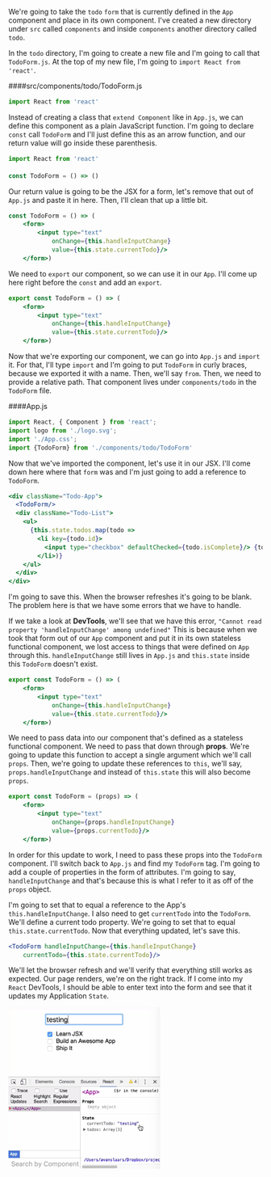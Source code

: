 We're going to take the `todo` `form` that is currently defined in the `App` component and place in its own component. I've created a new directory under `src` called `components` and inside `components` another directory called `todo`.

In the `todo` directory, I'm going to create a new file and I'm going to call that `TodoForm.js`. At the top of my new file, I'm going to `import React from 'react'`.

####src/components/todo/TodoForm.js
```jsx
import React from 'react'
```

Instead of creating a class that `extend Component` like in `App.js`, we can define this component as a plain JavaScript function. I'm going to declare `const` call `TodoForm` and I'll just define this as an arrow function, and our return value will go inside these parenthesis. 

```jsx
import React from 'react'

const TodoForm = () => ()
```

Our return value is going to be the JSX for a form, let's remove that out of `App.js` and paste it in here. Then, I'll clean that up a little bit.

```jsx
const TodoForm = () => (
    <form>
        <input type="text" 
            onChange={this.handleInputChange} 
            value={this.state.currentTodo}/>
    </form>)
```

We need to `export` our component, so we can use it in our `App`. I'll come up here right before the `const` and add an `export`. 

```jsx
export const TodoForm = () => (
    <form>
        <input type="text" 
            onChange={this.handleInputChange} 
            value={this.state.currentTodo}/>
    </form>)
```

Now that we're exporting our component, we can go into `App.js` and `import` it. For that, I'll type `import` and I'm going to put `TodoForm` in curly braces, because we exported it with a name. Then, we'll say `from`. Then, we need to provide a relative path. That component lives under `components/todo` in the `TodoForm` file. 

####App.js
```jsx
import React, { Component } from 'react';
import logo from './logo.svg';
import './App.css';
import {TodoForm} from './components/todo/TodoForm'
```

Now that we've imported the component, let's use it in our JSX. I'll come down here where that `form` was and I'm just going to add a reference to `TodoForm`.

```jsx
<div className="Todo-App">
  <TodoForm/>
  <div className="Todo-List">
    <ul>
      {this.state.todos.map(todo =>
        <li key={todo.id}>
          <input type="checkbox" defaultChecked={todo.isComplete}/> {todo.name}
        </li>)}
    </ul>
  </div>
</div>
```

I'm going to save this. When the browser refreshes it's going to be blank. The problem here is that we have some errors that we have to handle.

If we take a look at **DevTools**, we'll see that we have this error, `"Cannot read property 'handleInputChange' among undefined"` This is because when we took that form out of our `App` component and put it in its own stateless functional component, we lost access to things that were defined on `App` through this. `handleInputChange` still lives in `App.js` and `this.state` inside this `TodoForm` doesn't exist.

```jsx
export const TodoForm = () => (
    <form>
        <input type="text" 
            onChange={this.handleInputChange} 
            value={this.state.currentTodo}/>
    </form>)
```

We need to pass data into our component that's defined as a stateless functional component. We need to pass that down through **props**. We're going to update this function to accept a single argument which we'll call `props`. Then, we're going to update these references to `this`, we'll say, `props.handleInputChange` and instead of `this.state` this will also become `props`.

```jsx
export const TodoForm = (props) => (
    <form>
        <input type="text" 
            onChange={props.handleInputChange} 
            value={props.currentTodo}/>
    </form>)
```

In order for this update to work, I need to pass these props into the `TodoForm` component. I'll switch back to `App.js` and find my `TodoForm` tag. I'm going to add a couple of properties in the form of attributes. I'm going to say, `handleInputChange` and that's because this is what I refer to it as off of the `props` object.

I'm going to set that to equal a reference to the App's `this.handleInputChange`. I also need to get `currentTodo` into the `TodoForm`. We'll define a current todo property. We're going to set that to equal `this.state.currentTodo`. Now that everything updated, let's save this.

```jsx
<TodoForm handleInputChange={this.handleInputChange}
    currentTodo={this.state.currentTodo}/>
```

We'll let the browser refresh and we'll verify that everything still works as expected. Our page renders, we're on the right track. If I come into my `React` DevTools, I should be able to enter text into the form and see that it updates my Application `State`.

![Input and state linked](../images/react-create-a-stateless-functional-component-for-an-input-form-input-and-state-linked.png)